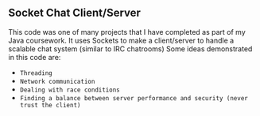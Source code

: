 ## Socket Chat Client/Server
This code was one of many projects that I have completed as part of my Java coursework. It uses Sockets to make a client/server to handle a scalable chat system (similar to IRC chatrooms)
Some ideas demonstrated in this code are:

 - `Threading`
 - `Network communication`
 - `Dealing with race conditions`
 - `Finding a balance between server performance and security (never trust the client)`

